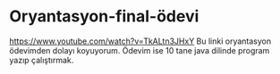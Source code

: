 # Oryantasyon-final-ödevi
https://www.youtube.com/watch?v=TkALtn3JHxY
Bu linki oryantasyon ödevimden dolayı koyuyorum. Ödevim ise 10 tane java dilinde program yazıp çalıştırmak.
